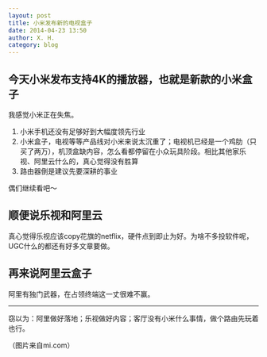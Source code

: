 ```yaml
---
layout: post
title: 小米发布新的电视盒子
date: 2014-04-23 13:50
author: X. H.
category: blog
---
```


## 今天小米发布支持4K的播放器，也就是新款的小米盒子

我感觉小米正在失焦。

1. 小米手机还没有足够好到大幅度领先行业
2. 小米盒子，电视等等产品线对小米来说太沉重了；电视机已经是一个鸡肋（只买了两万），机顶盒缺内容，怎么看都停留在小众玩具阶段。相比其他家乐视、阿里云什么的，真心觉得没有胜算
3. 路由器倒是建议先要深耕的事业

偶们继续看吧～


## 顺便说乐视和阿里云

真心觉得乐视应该copy花旗的netflix，硬件点到即止为好。为啥不多投软件呢，UGC什么的都还有好多文章要做。

## 再来说阿里云盒子

阿里有独门武器，在占领终端这一丈很难不赢。

---

窃以为：阿里做好落地；乐视做好内容；客厅没有小米什么事情，做个路由先玩着也行。


（图片来自mi.com）
